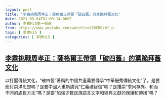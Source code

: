 ```yaml
---
layout: post
title: "李肅挑戰周孝正：薩格爾王帶領「破四舊」的黨跪拜舊文化"
date: 2021-03-04T01:00:14.000Z
author: 李肅Hi5第一頻道
from: https://www.youtube.com/watch?v=S2WER0z6f_U
tags: [ 李肃Hi5 ]
categories: [ 李肃Hi5 ]
---
```

<!--1614819614000-->
[李肅挑戰周孝正：薩格爾王帶領「破四舊」的黨跪拜舊文化](https://www.youtube.com/watch?v=S2WER0z6f_U)
------

<div>
以打壓傳統文化，“破四舊”著稱的中國共產黨要傳承“中華優秀傳統文化”了。是要應付崇洋思想嗎？是要中國人重新講究“仁義禮智信”嗎？是推崇“求同存異、和而不同的處世方法“嗎？是要”加強少數民族語言文字和經典文獻的保護和傳播”嗎？
</div>
